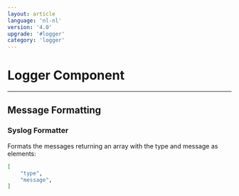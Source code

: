 ```yaml
---
layout: article
language: 'nl-nl'
version: '4.0'
upgrade: '#logger'
category: 'logger'
---
```

# Logger Component

* * *

## Message Formatting

### Syslog Formatter

Formats the messages returning an array with the type and message as elements:

```bash
[
    "type",
    "message",
]
```